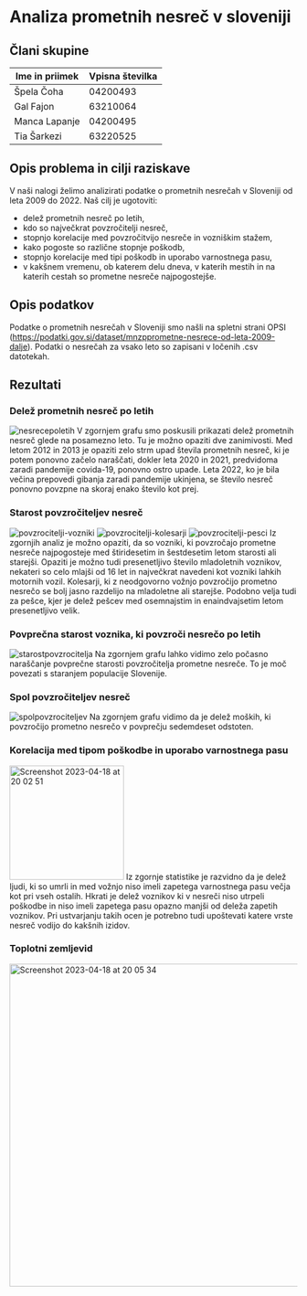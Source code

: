 # Analiza prometnih nesreč v sloveniji

## Člani skupine

| Ime in priimek | Vpisna številka |
| -------------- | --------------- |
| Špela Čoha | 04200493 |
| Gal Fajon | 63210064 |
| Manca Lapanje | 04200495 |
| Tia Šarkezi | 63220525 |

## Opis problema in cilji raziskave

V naši nalogi želimo analizirati podatke o prometnih nesrečah v Sloveniji od leta 2009 do 2022. Naš cilj je ugotoviti:

- delež prometnih nesreč po letih,
- kdo so največkrat povzročitelji nesreč,
- stopnjo korelacije med povzročitvijo nesreče in vozniškim stažem,
- kako pogoste so različne stopnje poškodb,
- stopnjo korelacije med tipi poškodb in uporabo varnostnega pasu,
- v kakšnem vremenu, ob katerem delu dneva, v katerih mestih in na katerih cestah so prometne nesreče najpogostejše.

## Opis podatkov

Podatke o prometnih nesrečah v Sloveniji smo našli na spletni strani OPSI (https://podatki.gov.si/dataset/mnzpprometne-nesrece-od-leta-2009-dalje).
Podatki o nesrečah za vsako leto so zapisani v ločenih .csv datotekah.

## Rezultati

### Delež prometnih nesreč po letih
![nesrecepoletih](https://user-images.githubusercontent.com/104381957/232863052-f6a00135-ee40-4993-8520-dc75323c9a94.jpg)
V zgornjem grafu smo poskusili prikazati delež prometnih nesreč glede na posamezno leto. Tu je možno opaziti dve zanimivosti. Med letom 2012 in 2013 je opaziti zelo strm upad števila prometnih nesreč, ki je potem ponovno začelo naraščati, dokler leta 2020 in 2021, predvidoma zaradi pandemije covida-19, ponovno ostro upade. Leta 2022, ko je bila večina prepovedi gibanja zaradi pandemije ukinjena, se število nesreč ponovno povzpne na skoraj enako število kot prej.


### Starost povzročiteljev nesreč
![povzrocitelji-vozniki](https://user-images.githubusercontent.com/104381957/232863114-bbccc225-3c30-49fe-8909-9070b79881bd.jpg)
![povzrocitelji-kolesarji](https://user-images.githubusercontent.com/104381957/232863105-d55ad431-9f48-44b0-8e0e-b5ffa3c3ee42.jpg)
![povzrocitelji-pesci](https://user-images.githubusercontent.com/104381957/232863112-164e015b-0fdc-48b9-a3e2-4461074b9a93.jpg)
Iz zgornjih analiz je možno opaziti, da so vozniki, ki povzročajo prometne nesreče najpogosteje med štiridesetim in šestdesetim letom starosti ali starejši. Opaziti je možno tudi presenetljivo število mladoletnih voznikov, nekateri so celo mlajši od 16 let in največkrat navedeni kot vozniki lahkih motornih vozil.
Kolesarji, ki z neodgovorno vožnjo povzročijo prometno nesrečo se bolj jasno razdelijo na mladoletne ali starejše. Podobno velja tudi za pešce, kjer je delež pešcev med osemnajstim in enaindvajsetim letom presenetljivo velik.


### Povprečna starost voznika, ki povzroči nesrečo po letih
![starostpovzrocitelja](https://user-images.githubusercontent.com/104381957/232863154-70e19ddb-0fd5-418c-8282-e90cf4b18d36.jpg)
Na zgornjem grafu lahko vidimo zelo počasno naraščanje povprečne starosti povzročitelja prometne nesreče. To je moč povezati s staranjem populacije Slovenije.


### Spol povzročiteljev nesreč
![spolpovzrociteljev](https://user-images.githubusercontent.com/104381957/232863162-ee0722d1-4c9b-4f9f-aa59-2a285e9b42f7.jpg)
Na zgornjem grafu vidimo da je delež moških, ki povzročijo prometno nesrečo v povprečju sedemdeset odstoten.


### Korelacija med tipom poškodbe in uporabo varnostnega pasu
<img width="200" height=auto alt="Screenshot 2023-04-18 at 20 02 51" src="https://user-images.githubusercontent.com/104381957/232865078-b4a54631-6c86-4300-b6df-8b51e15bd290.png">
Iz zgornje statistike je razvidno da je delež ljudi, ki so umrli in med vožnjo niso imeli zapetega varnostnega pasu večja kot pri vseh ostalih. Hkrati je delež voznikov ki v nesreči niso utrpeli poškodbe in niso imeli zapetega pasu opazno manjši od deleža zapetih voznikov. Pri ustvarjanju takih ocen je potrebno tudi upoštevati katere vrste nesreč vodijo do kakšnih izidov.


### Toplotni zemljevid
<img width="565" alt="Screenshot 2023-04-18 at 20 05 34" src="https://user-images.githubusercontent.com/104381957/232865226-3c0f556e-83b9-4fd1-954d-468224a6230f.png">
